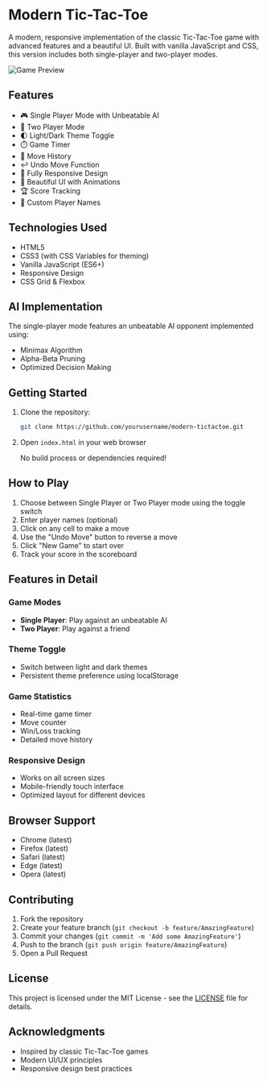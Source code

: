 # Modern Tic-Tac-Toe

A modern, responsive implementation of the classic Tic-Tac-Toe game with advanced features and a beautiful UI. Built with vanilla JavaScript and CSS, this version includes both single-player and two-player modes.

![Game Preview](preview.png)

## Features

- 🎮 Single Player Mode with Unbeatable AI
- 👥 Two Player Mode
- 🌓 Light/Dark Theme Toggle
- ⏱️ Game Timer
- 📝 Move History
- ↩️ Undo Move Function
- 📱 Fully Responsive Design
- 🎯 Beautiful UI with Animations
- 🏆 Score Tracking
- 👤 Custom Player Names

## Technologies Used

- HTML5
- CSS3 (with CSS Variables for theming)
- Vanilla JavaScript (ES6+)
- Responsive Design
- CSS Grid & Flexbox

## AI Implementation

The single-player mode features an unbeatable AI opponent implemented using:
- Minimax Algorithm
- Alpha-Beta Pruning
- Optimized Decision Making

## Getting Started

1. Clone the repository:
   ```bash
   git clone https://github.com/yourusername/modern-tictactoe.git
   ```

2. Open `index.html` in your web browser

   No build process or dependencies required!

## How to Play

1. Choose between Single Player or Two Player mode using the toggle switch
2. Enter player names (optional)
3. Click on any cell to make a move
4. Use the "Undo Move" button to reverse a move
5. Click "New Game" to start over
6. Track your score in the scoreboard

## Features in Detail

### Game Modes
- **Single Player**: Play against an unbeatable AI
- **Two Player**: Play against a friend

### Theme Toggle
- Switch between light and dark themes
- Persistent theme preference using localStorage

### Game Statistics
- Real-time game timer
- Move counter
- Win/Loss tracking
- Detailed move history

### Responsive Design
- Works on all screen sizes
- Mobile-friendly touch interface
- Optimized layout for different devices

## Browser Support

- Chrome (latest)
- Firefox (latest)
- Safari (latest)
- Edge (latest)
- Opera (latest)

## Contributing

1. Fork the repository
2. Create your feature branch (`git checkout -b feature/AmazingFeature`)
3. Commit your changes (`git commit -m 'Add some AmazingFeature'`)
4. Push to the branch (`git push origin feature/AmazingFeature`)
5. Open a Pull Request

## License

This project is licensed under the MIT License - see the [LICENSE](LICENSE) file for details.

## Acknowledgments

- Inspired by classic Tic-Tac-Toe games
- Modern UI/UX principles
- Responsive design best practices 